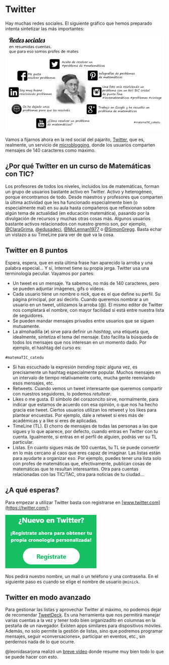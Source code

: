 # Twitter

Hay muchas redes sociales. El siguiente gráfico que hemos preparado intenta sintetizar las más importantes:

![](/redes-sociales/assets/redes-sociales-explicadas.png)

Vamos a fijarnos ahora en la red social del pajarito, [Twitter](https://twitter.com/), que es, realmente, un servicio de [microblogging](https://es.wikipedia.org/wiki/Twitter), donde los usuarios comparten mensajes de 140 caracteres como máximo.

## ¿Por qué Twitter en un curso de Matemáticas con TIC?

Los profesores de todos los niveles, incluidos los de matemáticas, forman un grupo de usuarios bastante activo en Twitter. Activo y heterogéneo, porque encontramos de todo. Desde maestros y profesores que comparten la última actividad que les ha funcionado especialmente bien \(o especialmente mal\) en su aula hasta compañeros que reflexionan sobre algún tema de actualidad \(en educación matemática\), pasando por la divulgación de recursos y muchas otras cosas más. Algunos usuarios bastante activos relacionados con nuestro gremio son, por ejemplo, [@ClaraGrima](https://twitter.com/ClaraGrima), [@edusadeci](https://twitter.com/edusadeci), [@McLennan1977](https://twitter.com/McLennan1977) o [@SimonGregg](https://twitter.com/Simon_Gregg). Basta echar un vistazo a su TimeLine para ver de qué va la cosa.

## Twitter en 8 puntos

Espera, espera, que en esta última frase han aparecido la arroba y una palabra especial... Y sí, Internet tiene su propia jerga. Twitter usa una terminología peculiar. Vayamos por partes:

* Un tweet es un mensaje. Ya sabemos, no más de 140 caracteres, pero se pueden adjuntar imágenes, gifs o vídeos. 
* Cada usuario tiene un nombre o nick, que es el que define su perfil. Su página principal, por así decirlo. Cuando queremos nombrar a un usuario en un tweet, utilizamos la arroba \(@\). El mismo editor de Twitter nos completará el nombre, con mayor facilidad si está entre nuestra lista de seguidores.
* Se pueden mandar mensajes privados entre usuarios que se siguen mutuamente.
* La almohadilla \(`#`\) sirve para definir un _hashtag_, una etiqueta que, idealmente, sintetiza el tema del mensaje. Esto facilita la búsqueda de todos los mensajes que nos interesan en un momento dado. Por ejemplo, el hashtag del curso es:

```
#matemaTIC_catedu
```

* Si has escuchado la expresión _trending topic_ alguna vez, es precisamente un hashtag especialmente popular. Muchos mensajes en un intervalo de tiempo relativamente corto, mucha gente reenviando esos mensajes, etc.
* Retweets. Cuando vemos un tweet interesante que queremos compartir con nuestros seguidores, lo podemos _retuitear_. 
* Likes o me gusta. El símbolo del corazoncito sirve, normalmente, para indicar que estamos de acuerdo con esa opinión, o que nos ha hecho gracia ese tweet. Ciertos usuarios utilizan los retweet y los likes para plantear encuestas. Por ejemplo, dale a retweet si eres más de académicas y a like si eres de aplicadas. 
* TimeLine \(TL\). El chorro de mensajes de todas las personas a las que sigues y lo que aparece, por defecto, cuando entras en Twitter con tu cuenta. Igualmente, si entras en el perfil de alguien, podrás ver su TL particular.
* Listas. En cuanto sigues más de 100 cuentas, tu TL se puede convertir en lo más cercano al caos que eres capaz de imaginar. Las listas están para ayudarte a organizar eso. Por ejemplo, puedes tener una lista solo con profes de matemáticas que, efectivamente, publican cosas de matemáticas que te resultan interesantes. Otra para cuentas relacionadas con las TIC/TAC, otra para noticias de tu ciudad... 

## ¿A qué esperas?

Para empezar a utilizar Twitter basta con registrarse en [www.twitter.com](https://twitter.com/):

![](/redes-sociales/assets/twitter-register.png)

Nos pedirá nuestro nombre, un mail o un teléfono y una contraseña. En el siguiente paso es cuando se elige el nombre de usuario `@minick`.

## Twitter en modo avanzado

Para gestionar las listas y aprovechar Twitter al máximo, no podemos dejar de recomendar [TweetDeck](https://tweetdeck.twitter.com/). Es una herramienta que nos permitirá manejar varias cuentas a la vez y tener todo bien organizadito en columnas en la pestaña de un navegador. Existen apps similares para dispositivos móviles. Además, no solo permite la gestión de listas, sino que podremos programar mensajes, seguir «conversaciones», participar en eventos, etc., sin perdernos nada de lo que ocurre.

@leonidasarjona realizó un [breve vídeo](https://www.youtube.com/watch?v=i-pez1Vs_Co) donde resume muy bien todo lo que se puede hacer con esto.
